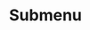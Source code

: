 ---
layout: page
title: Submenu
nav: true
dropdown: true
children: 
    - title: blog
      permalink: /posts/
    - title: repositories
---